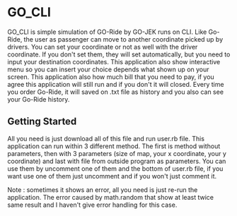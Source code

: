 # GO_CLI

GO_CLI is simple simulation of GO-Ride by GO-JEK runs on CLI. Like Go-Ride, the user as passenger can move to another coordinate picked up by drivers. You can set your coordinate or not as well with the driver coordinate. If you don't set them, they will set automatically, but you need to input your destination coordinates. This application also show interactive menu so you can insert your choice depends what shown up on your screen. This application also how much bill that you need to pay, if you agree this application will still run and if you don't it will closed. Every time you order Go-Ride, it will saved on .txt file as history and you also can see your Go-Ride history.

## Getting Started
All you need is just download all of this file and run user.rb file.
This application can run within 3 different method. The first is method without parameters, then with 3 parameters (size of map, your x coordinate, your y coordinate) and last with file from outside program as parameters. You can use them by uncomment one of them and the bottom of user.rb file, if you want use one of them just uncomment and if you won't just comment it.


Note : sometimes it shows an error, all you need is just re-run the application. The error caused by math.random that show at least twice same result and I haven't give error handling for this case.